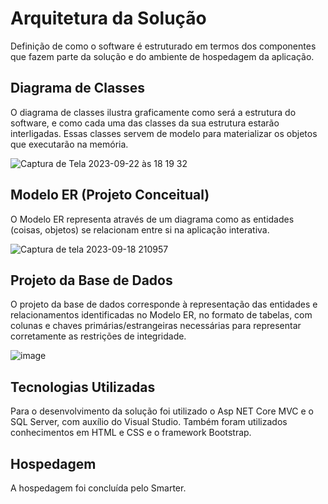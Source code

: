 # Arquitetura da Solução

Definição de como o software é estruturado em termos dos componentes que fazem parte da solução e do ambiente de hospedagem da aplicação.

## Diagrama de Classes

O diagrama de classes ilustra graficamente como será a estrutura do software, e como cada uma das classes da sua estrutura estarão interligadas. Essas classes servem de modelo para materializar os objetos que executarão na memória.

![Captura de Tela 2023-09-22 às 18 19 32](https://github.com/ICEI-PUC-Minas-PMV-ADS/pmv-ads-2023-2-e2-proj-int-t3-prospecta/assets/127430454/da9e0f58-ce77-4ba1-ab70-134592c0f371)


## Modelo ER (Projeto Conceitual)

O Modelo ER representa através de um diagrama como as entidades (coisas, objetos) se relacionam entre si na aplicação interativa.

![Captura de tela 2023-09-18 210957](https://github.com/ICEI-PUC-Minas-PMV-ADS/pmv-ads-2023-2-e2-proj-int-t3-prospecta/assets/125296093/1dcf381d-607a-41a9-a13a-eb0c57207d8f)



## Projeto da Base de Dados

O projeto da base de dados corresponde à representação das entidades e relacionamentos identificadas no Modelo ER, no formato de tabelas, com colunas e chaves primárias/estrangeiras necessárias para representar corretamente as restrições de integridade.
 
![image](https://github.com/ICEI-PUC-Minas-PMV-ADS/pmv-ads-2023-2-e2-proj-int-t3-prospecta/assets/123324372/4b5fe8d6-4514-4d5f-89c9-6b11061c1e7b)


## Tecnologias Utilizadas

Para o desenvolvimento da solução foi utilizado o Asp NET Core MVC e o SQL Server, com auxílio do Visual Studio.
Também foram utilizados conhecimentos em HTML e CSS e o framework Bootstrap.

## Hospedagem

A hospedagem foi concluída pelo Smarter.
